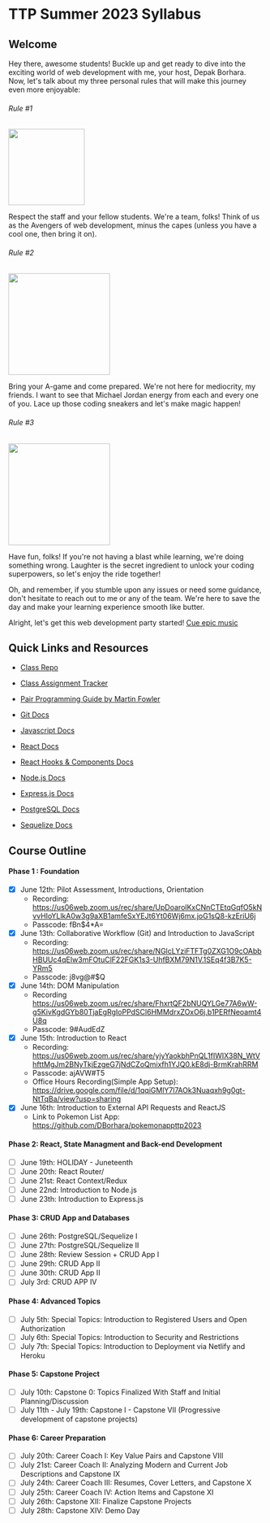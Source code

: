 # TTP Summer 2023 Syllabus

## Welcome

Hey there, awesome students! Buckle up and get ready to dive into the exciting world of web development with me, your host, Depak Borhara. Now, let's talk about my three personal rules that will make this journey even more enjoyable:

###### Rule #1

<img src='https://media0.giphy.com/media/l5s71uAp3CzKwxwkoZ/giphy.gif?cid=ecf05e47yla1j0wkaqp14xeo8vear7mpb62dc8c9ojik4swv&ep=v1_gifs_search&rid=giphy.gif&ct=g' width='150'>

Respect the staff and your fellow students. We're a team, folks! Think of us as the Avengers of web development, minus the capes (unless you have a cool one, then bring it on).

###### Rule #2

<img src='https://media0.giphy.com/media/3o6ozpypYSQg6nJ5rq/giphy.gif?cid=ecf05e47qvth2e5m8qkwclafia4sy9uiszgx7myu13mdd71r&ep=v1_gifs_search&rid=giphy.gif&ct=g' width='200'>

Bring your A-game and come prepared. We're not here for mediocrity, my friends. I want to see that Michael Jordan energy from each and every one of you. Lace up those coding sneakers and let's make magic happen!

###### Rule #3

<img src='https://media0.giphy.com/media/s2qXK8wAvkHTO/giphy.gif?cid=ecf05e47138ykz5yaplfziaqsfcz9ybsfne8jlprnow1n6jx&ep=v1_gifs_search&rid=giphy.gif&ct=g' width='200'>

Have fun, folks! If you're not having a blast while learning, we're doing something wrong. Laughter is the secret ingredient to unlock your coding superpowers, so let's enjoy the ride together!

Oh, and remember, if you stumble upon any issues or need some guidance, don't hesitate to reach out to me or any of the team. We're here to save the day and make your learning experience smooth like butter.

Alright, let's get this web development party started! [Cue epic music](https://www.youtube.com/watch?v=dQw4w9WgXcQ&ab_channel=RickAstley)

## Quick Links and Resources

- [Class Repo](https://github.com/DBorhara/ttp-summer-2023)

- [Class Assignment Tracker](https://docs.google.com/spreadsheets/d/1Lb26i0jy8xYHJrRzF0MProzwK0gyT9OedHJvJVylnL4/edit?pli=1#gid=1616898190)

- [Pair Programming Guide by Martin Fowler](https://martinfowler.com/articles/on-pair-programming.html)

- [Git Docs](https://git-scm.com/doc)

- [Javascript Docs](https://developer.mozilla.org/en-US/docs/Web/JavaScript)

- [React Docs](https://react.dev/learn)
- [React Hooks & Components Docs](https://react.dev/reference/react)

- [Node.js Docs](https://nodejs.org/en/docs)
- [Express.js Docs](https://expressjs.com/en/4x/api.html)

- [PostgreSQL Docs](https://www.postgresql.org/docs/15/index.html)
- [Sequelize Docs](https://sequelize.org/docs/v6/)

## Course Outline

#### Phase 1 : Foundation

- [x] June 12th: Pilot Assessment, Introductions, Orientation
  - Recording: https://us06web.zoom.us/rec/share/UpDoarolKxCNnCTEtqGqfO5kNvvHIoYLlkA0w3g9aXB1amfeSxYEJt6Yt06Wj6mx.joG1sQ8-kzEriU6j
  - Passcode: fBn$4\*A=
- [x] June 13th: Collaborative Workflow (Git) and Introduction to JavaScript
  - Recording: https://us06web.zoom.us/rec/share/NGlcLYziFTFTg0ZXG1O9cOAbbHBUUc4qEIw3mFOtuClF22FGK1s3-UhfBXM79N1V.1SEq4f3B7K5-YRm5
  - Passcode: j8vg@#$Q
- [x] June 14th: DOM Manipulation
  - Recording https://us06web.zoom.us/rec/share/FhxrtQF2bNUQYLGe77A6wW-g5KivKgdGYb80TjaEgRgIoPPdSCl6HMMdrxZOxO6j.b1PERfNeoamt4U8q
  - Passcode: 9#AudEdZ
- [x] June 15th: Introduction to React
  - Recording: https://us06web.zoom.us/rec/share/yjyYaokbhPnQL1fIWIX38N_WtVhfttMgJm2BNyTkjEzgeG7jNdCZoQmixfh1YJQ0.kE8dj-BrmKrahRRM
  - Passcode: ajAVW#T5
  - Office Hours Recording(Simple App Setup): https://drive.google.com/file/d/1qqiGMlY7l7AOk3Nuaqxh9g0gt-NtTqBa/view?usp=sharing
- [x] June 16th: Introduction to External API Requests and ReactJS
  - Link to Pokemon List App: https://github.com/DBorhara/pokemonappttp2023

#### Phase 2: React, State Managment and Back-end Development

- [ ] June 19th: HOLIDAY - Juneteenth
- [ ] June 20th: React Router/
- [ ] June 21st: React Context/Redux
- [ ] June 22nd: Introduction to Node.js
- [ ] June 23th: Introduction to Express.js

#### Phase 3: CRUD App and Databases

- [ ] June 26th: PostgreSQL/Sequelize I
- [ ] June 27th: PostgreSQL/Sequelize II
- [ ] June 28th: Review Session + CRUD App I
- [ ] June 29th: CRUD App II
- [ ] June 30th: CRUD App II
- [ ] July 3rd: CRUD APP IV

#### Phase 4: Advanced Topics

- [ ] July 5th: Special Topics: Introduction to Registered Users and Open Authorization
- [ ] July 6th: Special Topics: Introduction to Security and Restrictions
- [ ] July 7th: Special Topics: Introduction to Deployment via Netlify and Heroku

#### Phase 5: Capstone Project

- [ ] July 10th: Capstone 0: Topics Finalized With Staff and Initial Planning/Discussion
- [ ] July 11th - July 19th: Capstone I - Capstone VII (Progressive development of capstone projects)

#### Phase 6: Career Preparation

- [ ] July 20th: Career Coach I: Key Value Pairs and Capstone VIII
- [ ] July 21st: Career Coach II: Analyzing Modern and Current Job Descriptions and Capstone IX
- [ ] July 24th: Career Coach III: Resumes, Cover Letters, and Capstone X
- [ ] July 25th: Career Coach IV: Action Items and Capstone XI
- [ ] July 26th: Capstone XII: Finalize Capstone Projects
- [ ] July 28th: Capstone XIV: Demo Day
